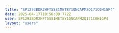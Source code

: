 ```yaml
---
title: "SP1293BDR2HFT5SS1MET8Y1QNCAPM2Q171C0H1GP4"
date: 2025-04-17T10:56:00.772Z
user: SP1293BDR2HFT5SS1MET8Y1QNCAPM2Q171C0H1GP4
layout: "users"
---
```

    